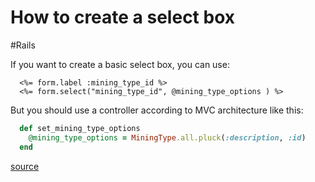 # How to create a select box
#Rails

If you want to create a basic select box, you can use:
```erb
  <%= form.label :mining_type_id %>  
  <%= form.select("mining_type_id", @mining_type_options ) %>  
```
But you should use a controller according to MVC architecture like this:
```ruby
  def set_mining_type_options  
    @mining_type_options = MiningType.all.pluck(:description, :id)  
  end
```
[source](https://www.pablocantero.com/blog/2010/07/26/utilizando-o-rails-form-select/)